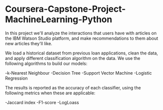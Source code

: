 # Coursera-Capstone-Project-MachineLearning-Python

In this project we'll analyze the interactions that users have with articles on the IBM Watson Studio platform, and make recommendations to them about new articles they'll like.

We load a historical dataset from previous loan applications, clean the data, and apply different classification algorithm on the data. We use the following algorithms to build our models:

-k-Nearest Neighbour
-Decision Tree
-Support Vector Machine
-Logistic Regression

The results is reported as the accuracy of each classifier, using the following metrics when these are applicable:

-Jaccard index
-F1-score
-LogLoass
